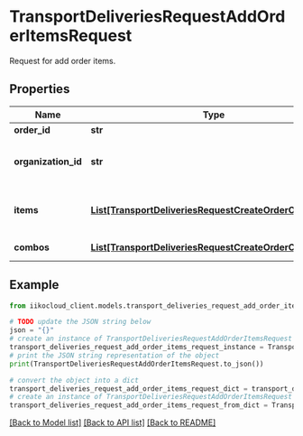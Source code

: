 # TransportDeliveriesRequestAddOrderItemsRequest

Request for add order items.

## Properties

Name | Type | Description | Notes
------------ | ------------- | ------------- | -------------
**order_id** | **str** | Order ID. | 
**organization_id** | **str** | Organization ID.                Can be obtained by &#x60;/api/1/organizations&#x60; operation. | 
**items** | [**List[TransportDeliveriesRequestCreateOrderOrderItem]**](TransportDeliveriesRequestCreateOrderOrderItem.md) | Order items (may include ProductOrderItem or CompoundOrderItem). | 
**combos** | [**List[TransportDeliveriesRequestCreateOrderCombo]**](TransportDeliveriesRequestCreateOrderCombo.md) | Combos.   &gt; Allowed from version &#x60;7.6.1&#x60;. | [optional] 

## Example

```python
from iikocloud_client.models.transport_deliveries_request_add_order_items_request import TransportDeliveriesRequestAddOrderItemsRequest

# TODO update the JSON string below
json = "{}"
# create an instance of TransportDeliveriesRequestAddOrderItemsRequest from a JSON string
transport_deliveries_request_add_order_items_request_instance = TransportDeliveriesRequestAddOrderItemsRequest.from_json(json)
# print the JSON string representation of the object
print(TransportDeliveriesRequestAddOrderItemsRequest.to_json())

# convert the object into a dict
transport_deliveries_request_add_order_items_request_dict = transport_deliveries_request_add_order_items_request_instance.to_dict()
# create an instance of TransportDeliveriesRequestAddOrderItemsRequest from a dict
transport_deliveries_request_add_order_items_request_from_dict = TransportDeliveriesRequestAddOrderItemsRequest.from_dict(transport_deliveries_request_add_order_items_request_dict)
```
[[Back to Model list]](../README.md#documentation-for-models) [[Back to API list]](../README.md#documentation-for-api-endpoints) [[Back to README]](../README.md)


